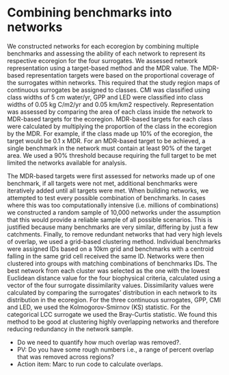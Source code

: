 # Combining benchmarks into networks

We constructed networks for each ecoregion by combining multiple benchmarks and assessing the ability of each network to represent its respective ecoregion for the four surrogates. We assessed network representation using a target-based method and the MDR value. The MDR-based representation targets were based on the proportional coverage of the surrogates within networks. This required that the study region maps of continuous surrogates be assigned to classes. CMI was classified using class widths of 5 cm water/yr, GPP and LED were classified into class widths of 0.05 kg C/m2/yr and 0.05 km/km2 respectively. Representation was assessed by comparing the area of each class inside the network to MDR-based targets for the ecoregion. MDR-based targets for each class were calculated by multiplying the proportion of the class in the ecoregion by the MDR. For example, if the class made up 10% of the ecoregion, the target would be 0.1 x MDR. For an MDR-based target to be achieved, a single benchmark in the network must contain at least 90% of the target area. We used a 90% threshold because requiring the full target to be met limited the networks available for analysis.

The MDR-based targets were first assessed for networks made up of one benchmark, if all targets were not met, additional benchmarks were iteratively added until all targets were met. When building networks, we attempted to test every possible combination of benchmarks. In cases where this was too computationally intensive (i.e. millions of combinations) we constructed a random sample of 10,000 networks under the assumption that this would provide a reliable sample of all possible scenarios. This is justified because many benchmarks are very similar, differing by just a few catchments. Finally, to remove redundant networks that had very high levels of overlap, we used a grid-based clustering method. Individual benchmarks were assigned IDs based on a 10km grid and benchmarks with a centroid falling in the same grid cell received the same ID. Networks were then clustered into groups with matching combinations of benchmarks IDs. The best network from each cluster was selected as the one with the lowest Euclidean distance value for the four biophysical criteria, calculated using a vector of the four surrogate dissimilarity values. Dissimilarity values were calculated by comparing the surrogates’ distribution in each network to its distribution in the ecoregion. For the three continuous surrogates, GPP, CMI and LED, we used the Kolmogorov-Smirnov (KS) statistic. For the categorical LCC surrogate we used the Bray-Curtis statistic. We found this method to be good at clustering highly overlapping networks and therefore reducing redundancy in the network sample.

  * Do we need to quantify how much overlap was removed?.
  * PV: Do you have some rough numbers i.e., a range of percent overlap that was removed across regions?
  * Action item: Marc to run code to calculate overlaps.
